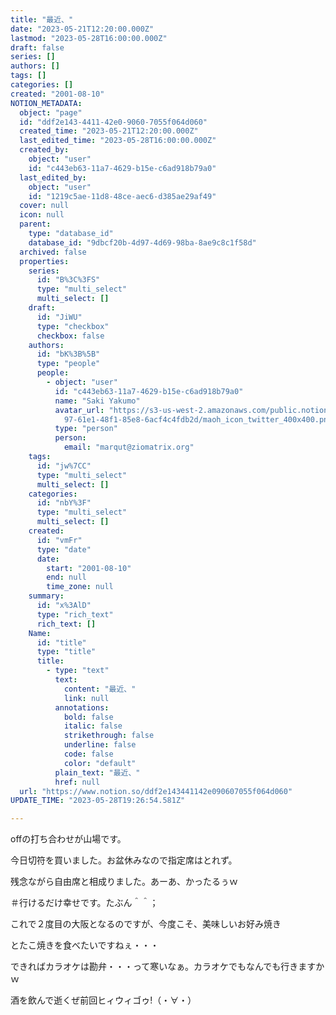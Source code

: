 ```yaml
---
title: "最近、"
date: "2023-05-21T12:20:00.000Z"
lastmod: "2023-05-28T16:00:00.000Z"
draft: false
series: []
authors: []
tags: []
categories: []
created: "2001-08-10"
NOTION_METADATA:
  object: "page"
  id: "ddf2e143-4411-42e0-9060-7055f064d060"
  created_time: "2023-05-21T12:20:00.000Z"
  last_edited_time: "2023-05-28T16:00:00.000Z"
  created_by:
    object: "user"
    id: "c443eb63-11a7-4629-b15e-c6ad918b79a0"
  last_edited_by:
    object: "user"
    id: "1219c5ae-11d8-48ce-aec6-d385ae29af49"
  cover: null
  icon: null
  parent:
    type: "database_id"
    database_id: "9dbcf20b-4d97-4d69-98ba-8ae9c8c1f58d"
  archived: false
  properties:
    series:
      id: "B%3C%3FS"
      type: "multi_select"
      multi_select: []
    draft:
      id: "JiWU"
      type: "checkbox"
      checkbox: false
    authors:
      id: "bK%3B%5B"
      type: "people"
      people:
        - object: "user"
          id: "c443eb63-11a7-4629-b15e-c6ad918b79a0"
          name: "Saki Yakumo"
          avatar_url: "https://s3-us-west-2.amazonaws.com/public.notion-static.com/3ad1c4\
            97-61e1-48f1-85e8-6acf4c4fdb2d/maoh_icon_twitter_400x400.png"
          type: "person"
          person:
            email: "marqut@ziomatrix.org"
    tags:
      id: "jw%7CC"
      type: "multi_select"
      multi_select: []
    categories:
      id: "nbY%3F"
      type: "multi_select"
      multi_select: []
    created:
      id: "vmFr"
      type: "date"
      date:
        start: "2001-08-10"
        end: null
        time_zone: null
    summary:
      id: "x%3AlD"
      type: "rich_text"
      rich_text: []
    Name:
      id: "title"
      type: "title"
      title:
        - type: "text"
          text:
            content: "最近、"
            link: null
          annotations:
            bold: false
            italic: false
            strikethrough: false
            underline: false
            code: false
            color: "default"
          plain_text: "最近、"
          href: null
  url: "https://www.notion.so/ddf2e143441142e090607055f064d060"
UPDATE_TIME: "2023-05-28T19:26:54.581Z"

---
```

<link rel="stylesheet" href="https://cdn.jsdelivr.net/npm/katex@0.16.2/dist/katex.min.css" integrity="sha384-bYdxxUwYipFNohQlHt0bjN/LCpueqWz13HufFEV1SUatKs1cm4L6fFgCi1jT643X" crossorigin="anonymous">


offの打ち合わせが山場です。


今日切符を買いました。お盆休みなので指定席はとれず。


残念ながら自由席と相成りました。あーあ、かったるぅｗ


＃行けるだけ幸せです。たぶん＾＾；


これで２度目の大阪となるのですが、今度こそ、美味しいお好み焼き


とたこ焼きを食べたいですねぇ・・・


できればカラオケは勘弁・・・って寒いなぁ。カラオケでもなんでも行きますかｗ


酒を飲んで逝くぜ前回ヒィウィゴゥ!（・∀・）

